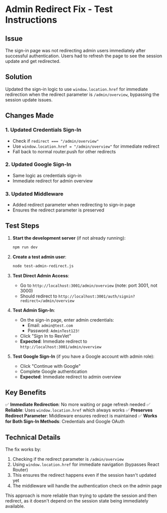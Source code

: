# Admin Redirect Fix - Test Instructions

## Issue
The sign-in page was not redirecting admin users immediately after successful authentication. Users had to refresh the page to see the session update and get redirected.

## Solution
Updated the sign-in logic to use `window.location.href` for immediate redirection when the redirect parameter is `/admin/overview`, bypassing the session update issues.

## Changes Made

### 1. Updated Credentials Sign-In
- Check if `redirect === "/admin/overview"`
- Use `window.location.href = "/admin/overview"` for immediate redirect
- Fall back to normal router.push for other redirects

### 2. Updated Google Sign-In
- Same logic as credentials sign-in
- Immediate redirect for admin overview

### 3. Updated Middleware
- Added redirect parameter when redirecting to sign-in page
- Ensures the redirect parameter is preserved

## Test Steps

1. **Start the development server** (if not already running):
   ```bash
   npm run dev
   ```

2. **Create a test admin user**:
   ```bash
   node test-admin-redirect.js
   ```

3. **Test Direct Admin Access**:
   - Go to `http://localhost:3001/admin/overview` (note: port 3001, not 3000)
   - Should redirect to `http://localhost:3001/auth/signin?redirect=/admin/overview`

4. **Test Admin Sign-In**:
   - On the sign-in page, enter admin credentials:
     - Email: `admin@test.com`
     - Password: `AdminTest123!`
   - Click "Sign In to RexVet"
   - **Expected**: Immediate redirect to `http://localhost:3001/admin/overview`

5. **Test Google Sign-In** (if you have a Google account with admin role):
   - Click "Continue with Google"
   - Complete Google authentication
   - **Expected**: Immediate redirect to admin overview

## Key Benefits

✅ **Immediate Redirection**: No more waiting or page refresh needed
✅ **Reliable**: Uses `window.location.href` which always works
✅ **Preserves Redirect Parameter**: Middleware ensures redirect is maintained
✅ **Works for Both Sign-In Methods**: Credentials and Google OAuth

## Technical Details

The fix works by:
1. Checking if the redirect parameter is `/admin/overview`
2. Using `window.location.href` for immediate navigation (bypasses React Router)
3. This ensures the redirect happens even if the session hasn't updated yet
4. The middleware will handle the authentication check on the admin page

This approach is more reliable than trying to update the session and then redirect, as it doesn't depend on the session state being immediately available.
